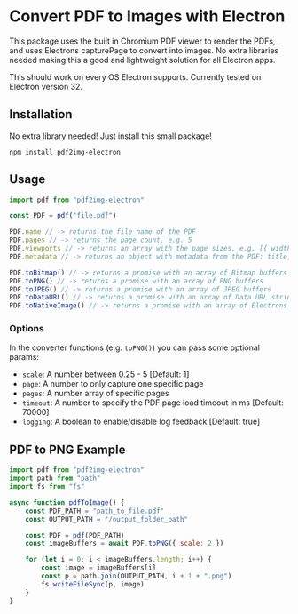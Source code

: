 # Convert PDF to Images with Electron

This package uses the built in Chromium PDF viewer to render the PDFs, and uses Electrons capturePage to convert into images.
No extra libraries needed making this a good and lightweight solution for all Electron apps.

This should work on every OS Electron supports. Currently tested on Electron version 32.

## Installation

No extra library needed! Just install this small package!

```shell
npm install pdf2img-electron
```

## Usage

```js
import pdf from "pdf2img-electron"

const PDF = pdf("file.pdf")

PDF.name // -> returns the file name of the PDF
PDF.pages // -> returns the page count, e.g. 5
PDF.viewports // -> returns an array with the page sizes, e.g. [{ width: 595, height: 842 }]
PDF.metadata // -> returns an object with metadata from the PDF: title, author, etc.

PDF.toBitmap() // -> returns a promise with an array of Bitmap buffers
PDF.toPNG() // -> returns a promise with an array of PNG buffers
PDF.toJPEG() // -> returns a promise with an array of JPEG buffers
PDF.toDataURL() // -> returns a promise with an array of Data URL strings
PDF.toNativeImage() // -> returns a promise with an array of Electrons NativeImage
```

### Options

In the converter functions (e.g. `toPNG()`) you can pass some optional params:

-   `scale`: A number between 0.25 - 5 [Default: 1]
-   `page`: A number to only capture one specific page
-   `pages`: A number array of specific pages
-   `timeout`: A number to specify the PDF page load timeout in ms [Default: 70000]
-   `logging`: A boolean to enable/disable log feedback [Default: true]

## PDF to PNG Example

```js
import pdf from "pdf2img-electron"
import path from "path"
import fs from "fs"

async function pdfToImage() {
    const PDF_PATH = "path_to_file.pdf"
    const OUTPUT_PATH = "/output_folder_path"

    const PDF = pdf(PDF_PATH)
    const imageBuffers = await PDF.toPNG({ scale: 2 })

    for (let i = 0; i < imageBuffers.length; i++) {
        const image = imageBuffers[i]
        const p = path.join(OUTPUT_PATH, i + 1 + ".png")
        fs.writeFileSync(p, image)
    }
}
```
